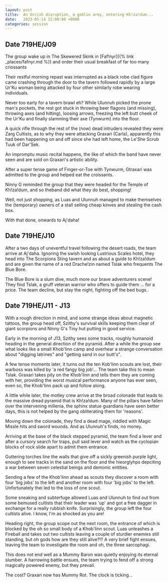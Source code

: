 ```yaml
---
layout: post
title:  An Orcish disruption, a goblin army, entering Kh!za!dum...
date:   2023-05-14 12:00:00 +0000
categories: session
---
```


## Date 719HE/J09

The group wake up in The Skewered Skink in [Faf!nyr]({% link _places/fafnyr.md %}) and order their usual breakfast of far too many criossants

Their restful morning repast was interrupted as a black robe clad figure came crashing through the door to the tavern followed rapidly by a large Ur'Ku woman being attacked by four other similarly robe wearing individuals.

Never too early for a tavern brawl eh? While Ulunnuh picked the prone man's pockets, the rest got stuck in throwing beer flagons (and missing), throwing axes (and hitting), loosing arrows, freezing the left butt cheek of the Ur'Ku and finally slamming their axe (Tynwurm) into the floor.

A quick rifle through the rest of the (now) dead intruders revealed they were Zarg Cultists, as to why they were attacking Graxari (Carla), apparently this had been happening on and off since she had left home, the Le'She Scrub Tuuk of Dar'Sek.

An impromptu music recital happens, the like of which the band have never seen and are sold on Graxari's artistic ability.

After a super tense game of Finger-or-Toe with Tynwurm, Gtraxari was admitted to the group and helped eat the croissants.

Ninny G reminded the group that they were headed for the Temple of Kh!za!dum, and so theband did what they do best, shopping!

Well, not just shopping, as Luas and Ulunnuh managed to make themselves the (temporary) owners of a stall selling cheap kinves and stealing the cash box.

With that done, onwards to Aj'daha!

## Date 719HE/J10

After a two days of uneventful travel following the desert roads, the team arrive at Aj'daha. Ignoring the swish looking Lustrious Scales hotel, they head into The Scorpions Sting tavern and as about a guide to Kh!za!dum and are given the name of a red Drache!zin named Tslak who frequents The Blue Bore.

The Blue Bore is a slum dive, much more our brave adventurers scene! They find Tslak, a gruff veteran warrior who offers to guide them ... for a price. The team decline, but stay the night, fighting off the bed bugs..

## Date 719HE/J11 - J13

With a rough direction in mind, and some strange ideas about magnetic tattoos, the group head off, Szithy's survival skills keeping them clear of giant scorpions and Ninny G's Tiny hut putting in good service.

Early in the morning of J13, Szithy sees some tracks, roughly humanoid heading in the general direction of the pyramid. After a while the group see what looks like a small Khob'linn camp and overhear a strange conversation about "digging latrines" and "getting sand in our butt's". 

A few tense moments later, it turns out the ten Kob'linn scouts are lost, their warboss was killed by 'a red fangy big job'... The team take this to mean Tslak. Graxari takes pity on the Khob'linn and tells them they are coming with her, providing the worst musical performance anyone has ever seen, even so, the Khob'linn pack up and follow along.

A little while later, the motley crew arrive at the broad colonade that leads to the massive dread pyramid that is Kh!za!dum. Many of the pillars have fallen over the intervening millenia, the sphinx statue guardians have seen better days, this is not helped by the gang obliterating them for 'reasons'. 

Moving down the colonade, they find a dead mage, riddled with Magic Missle hits and sword wounds. And as Ulunnuh's finds, no money.

Arriving at the base of the black stepped pyramid, the team find a lever and after a cursory search for traps, pull said lever and watch as the cyclopian blocks of rock slide apart to admit them entrance.

Guttering torches line the walls that give off a sickly greenish purple light, enough to see tracks in the sand on the floor and the hieorglyhps depciting a war between seven celestial beings and demonic entities.

Sending a few of the Khob'linn ahead as scouts they discover a room with four 'big jobs' to the left and another room with four 'big jobs' to the left. Unfortunately thei led to the loss of one scout.

Some sneaking and subterfuge allowed Luas and Ulunnuh to find out from some bemused cultists that their leader was 'up' and got a free dagger in exchange for a really rubbish knife. 
Surprisingly, the group left the four cultists alive. I know, I'm as shocked as you are!

Heading right, the group scope out the next room, the entrance of which is blocked by the oh so small body of a Khob'linn scout. Luas unleashes a Fireball and takes out two cultists leaving a couple of sturdier enemies still standing, but oh gods how are they still alive?!?
A very brief fight ensues, leaving the team to investigate the room and oh, the three sarcophagi. 

This does not end well as a Mummy Baron was quietly enjoying its eternal slumber. A harrowing battle ensues, the team trying to fend off a strong magically powered enemy, but they prevail. 

The cost? Graxari now has Mummy Rot. The clock is ticking...



